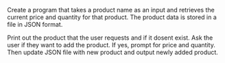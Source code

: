 Create a program that takes a product name as an input and retrieves the current price and quantity for that product. The product data is stored in a file in JSON format. 

Print out the product that the user requests and if it dosent exist. Ask the user if they want to add the product. If yes, prompt for price and quantity. Then update JSON file with new product and output newly added product.
